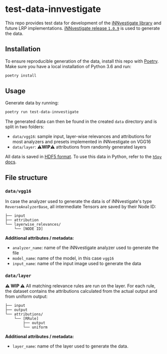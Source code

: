 # test-data-innvestigate
This repo provides test data for development of the [iNNvestigate library](https://github.com/albermax/innvestigate) and future LRP implementations. [iNNvestigate release `1.0.9`](https://github.com/albermax/innvestigate/commit/b1084b2b5c59434060c78bb163b9bf006f5bbeb8) is used to generate the data.



## Installation 
To ensure reproducible generation of the data, install this repo with [Poetry](https://python-poetry.org/). Make sure you have a local installation of Python 3.6 and run:
```bash
poetry install 
```

## Usage
Generate data by running:
```bash
poetry run test-data-innvestigate
```

The generated data can then be found in the created `data` directory and is split in two folders:
* `data/vgg16`: sample input, layer-wise relevances and attributions for most analyzers and presets implemented in iNNvestigate on VGG16
* `data/layer`: **⚠️WIP⚠️** attributions from randomly generated layers

All data is saved in [HDF5 format](https://portal.hdfgroup.org/display/knowledge/What+is+HDF5). To use this data in Python, refer to the [`h5py` docs](https://docs.h5py.org/en/latest/index.html). 
<!-- **New LRP implementations should match the test datasets within a pixel-wise tolerance of `1e-5`!** -->

## File structure

### `data/vgg16`
In case the analyzer used to generate the data is of iNNvestigate's type `ReverseAnalyzerBase`, all intermediate Tensors are saved by their Node ID: 
```
├── input
├── attribution
└── layerwise_relevances/
    └── [NODE ID]
```
**Additional attributes / metadata:**
* `analyzer_name`: name of the iNNvestigate analyzer used to generate the file
* `model_name`: name of the model, in this case `vgg16`
* `input_name`: name of the input image used to generate the data

### `data/layer` 
**⚠️ WIP ⚠️**
All matching relevance rules are run on the layer. For each rule, the dataset  contains the attributions calculated from the actual output and from uniform output:
```
├── input
├── output
└── attributions/
    └── [RRule]
        ├── output
        └── uniform
```
**Additional attributes / metadata:**
* `layer_name`: name of the layer used to generate the data.
